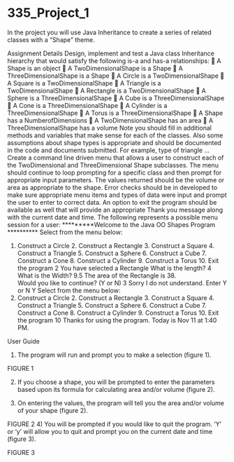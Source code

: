 # 335_Project_1
In the project you will use Java Inheritance to create a series of related classes with a “Shape” theme.

Assignment Details 
Design, implement and test a Java class Inheritance hierarchy that would satisfy the following is-a and has-a relationships:  A Shape is an object  A TwoDimensionalShape is a Shape  A ThreeDimensionalShape is a Shape  A Circle is a TwoDimensionalShape  A Square is a TwoDimensionalShape   A Triangle is a TwoDimensionalShape  A Rectangle is a TwoDimensionalShape  A Sphere is a ThreeDimensionalShape  A Cube is a ThreeDimensionalShape   A Cone is a ThreeDimensionalShape   A Cylinder is a ThreeDimensionalShape  A Torus is a ThreeDimensionalShape  A Shape has a NumberofDimensions 
 A TwoDimensionalShape has an area  A ThreeDimensionalShape has a volume 
Note you should fill in additional methods and variables that make sense for each of the classes. Also some assumptions about shape types is appropriate and should be documented in the code and documents submitted. For example, type of triangle … 
Create a command line driven menu that allows a user to construct each of the TwoDimensional and ThreeDimensional Shape subclasses. The menu should continue to loop prompting for a specific class and then prompt for appropriate input parameters. The values returned should be the volume or area as appropriate to the shape.  Error checks should be in developed to make sure appropriate menu items and types of data were input and prompt the user to enter to correct data. An option to exit the program should be available as well that will provide an appropriate Thank you message along with the current date and time. 
The following represents a possible menu session for a user: 
*********Welcome to the Java OO Shapes Program ********** 
Select from the menu below: 
1. Construct a Circle 2. Construct a Rectangle 3. Construct a Square 4. Construct a Triangle 5. Construct a Sphere 6. Construct a Cube 7. Construct a Cone 8. Construct a Cylinder 9. Construct a Torus 10. Exit the program 
2 
You have selected a Rectangle 
What is the length? 
4 
What is the Width? 
9.5 
The area of the Rectangle is 38.   
Would you like to continue? (Y or N) 
3 
Sorry I do not understand. Enter Y or N 
Y 
Select from the menu below: 
1. Construct a Circle 2. Construct a Rectangle 3. Construct a Square 4. Construct a Triangle 5. Construct a Sphere 6. Construct a Cube 7. Construct a Cone 8. Construct a Cylinder 9. Construct a Torus 10. Exit the program 
10 
Thanks for using the program. Today is Nov 11 at 1:40 PM. 



 
User Guide
1)	The program will run and prompt you to make a selection (figure 1).
 
FIGURE 1

2)	If you choose a shape, you will be prompted to enter the parameters based upon its formula for calculating area and/or volume (figure 2).

3)	On entering the values, the program will tell you the area and/or volume of your shape (figure 2).

 
FIGURE 2
4)	You will be prompted if you would like to quit the program. ‘Y’ or ‘y’ will allow you to quit and prompt you on the current date and time (figure 3).
 
FIGURE 3
